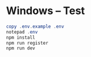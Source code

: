 # Windows – Test

```powershell
copy .env.example .env
notepad .env
npm install
npm run register
npm run dev
